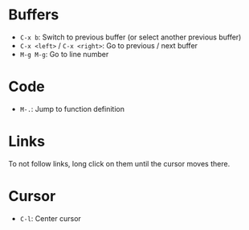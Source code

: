 # Buffers

- `C-x b`: Switch to previous buffer (or select another previous buffer)
- `C-x <left>` / `C-x <right>`: Go to previous / next buffer
- `M-g M-g`: Go to line number

# Code

- `M-.`: Jump to function definition

# Links

To not follow links, long click on them until the cursor moves there.

# Cursor

- `C-l`: Center cursor
